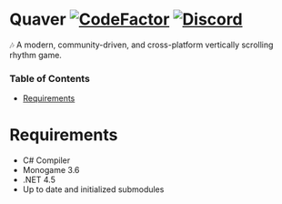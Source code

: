 # Quaver [![CodeFactor](https://www.codefactor.io/repository/github/swan/quaver/badge)](https://www.codefactor.io/repository/github/swan/quaver) [![Discord](https://discordapp.com/api/guilds/354206121386573824/widget.png?style=shield)](https://discord.gg/nJa8VFr)
🎶 A modern, community-driven, and cross-platform vertically scrolling rhythm game.

### Table of Contents ###
* [Requirements](https://github.com/Swan/Quaver#requirements)

# Requirements
* C# Compiler 
* Monogame 3.6
* .NET 4.5
* Up to date and initialized submodules
